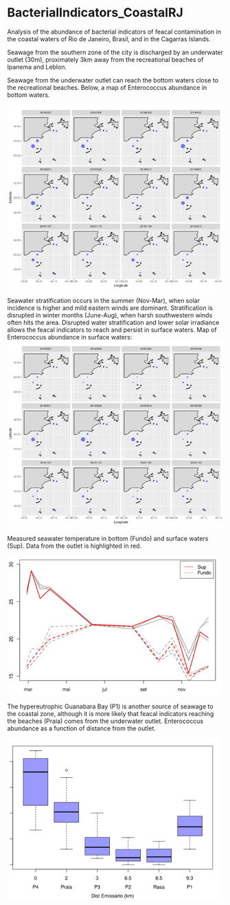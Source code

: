 # BacterialIndicators_CoastalRJ

Analysis of the abundance of bacterial indicators of feacal contamination in the coastal waters of Rio de Janeiro, Brasil, and in the Cagarras Islands.

Seawage from the southern zone of the city is discharged by an underwater outlet (30m), proximately 3km away from the recreational beaches of Ipanema and Leblon.

Seawage from the underwater outlet can reach the bottom waters close to the recreational beaches. Below, a map of Enterococcus abundance in bottom waters.


<img src="Entero_Fundo_sqrt_github.png" alt="hi" class="inline" width="700"/>


Seawater stratification occurs in the summer (Nov-Mar), when solar incidence is higher and mild eastern winds are dominant. Stratification is disrupted in winter months (June-Aug), when harsh southwestern winds often hits the area. Disrupted water stratification and lower solar irradiance allows the feacal indicators to reach and persist in surface waters. Map of Enterococcus abundance in surface waters:
<img src="Entero_Sup_sqrt_github.png" alt="hi" class="inline"  width="700"/>



Measured seawater temperature in bottom (Fundo) and surface waters (Sup). Data from the outlet is highlighted in red.

<img src="TempIlhas_PontosSep_Exc1_3.png" alt="hi" class="inline" width="500"/>



The hypereutrophic Guanabara Bay (P1) is another source of seawage to the coastal zone, although it is more likely that feacal indicators reaching the beaches (Praia) comes from the underwater outlet. 
Enterococcus abundance as a function of distance from the outlet.

<img src="Enterococcus_F_DistP4.png" alt="hi" class="inline" width="500"/>
